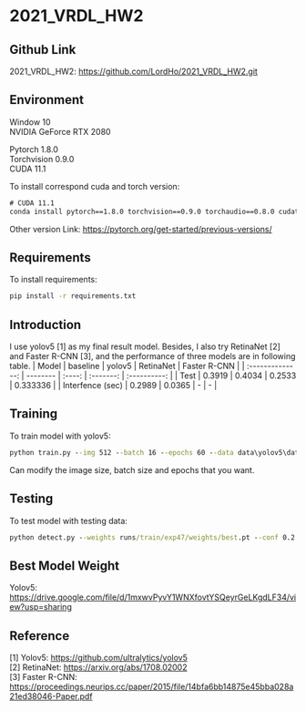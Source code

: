 # 2021_VRDL_HW2

## Github Link

2021_VRDL_HW2: https://github.com/LordHo/2021_VRDL_HW2.git

## Environment

Window 10  
NVIDIA GeForce RTX 2080

Pytorch 1.8.0  
Torchvision 0.9.0  
CUDA 11.1

To install correspond cuda and torch version:

```cmd
# CUDA 11.1
conda install pytorch==1.8.0 torchvision==0.9.0 torchaudio==0.8.0 cudatoolkit=11.1 -c pytorch -c conda-forge
```

Other version Link: https://pytorch.org/get-started/previous-versions/

## Requirements

To install requirements:

```cmd
pip install -r requirements.txt
```

## Introduction

I use yolov5 [1] as my final result model. Besides, I also try RetinaNet [2] and Faster R-CNN [3], and the performance of three models are in following table.
|      Model       | baseline | yolov5 | RetinaNet | Faster R-CNN |
| :--------------: | -------- | :----: | :-------: | :----------: |
|       Test       | 0.3919   | 0.4034 |  0.2533   |   0.333336   |
| Interfence (sec) | 0.2989   | 0.0365 |     -     |      -       |

## Training

To train model with yolov5:

```cmd
python train.py --img 512 --batch 16 --epochs 60 --data data\yolov5\data.yaml --weights yolov5m.pt --workers 4
```

Can modify the image size, batch size and epochs that you want.

## Testing

To test model with testing data:

```cmd
python detect.py --weights runs/train/exp47/weights/best.pt --conf 0.2 --source data/test --save-txt --save-conf
```

## Best Model Weight

Yolov5: https://drive.google.com/file/d/1mxwvPyvY1WNXfovtYSQeyrGeLKgdLF34/view?usp=sharing  

## Reference

[1] Yolov5: https://github.com/ultralytics/yolov5  
[2] RetinaNet: https://arxiv.org/abs/1708.02002  
[3] Faster R-CNN: https://proceedings.neurips.cc/paper/2015/file/14bfa6bb14875e45bba028a21ed38046-Paper.pdf